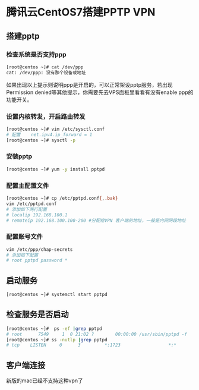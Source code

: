 # 腾讯云CentOS7搭建PPTP VPN

## 搭建pptp

### 检查系统是否支持ppp

```sh
[root@centos ~]# cat /dev/ppp
cat: /dev/ppp: 没有那个设备或地址
```

如果出现以上提示则说明ppp是开启的，可以正常架设pptp服务，若出现Permission denied等其他提示，你需要先去VPS面板里看看有没有enable ppp的功能开关。

### 设置内核转发，开启路由转发

```sh
[root@centos ~]# vim /etc/sysctl.conf
# 配置    net.ipv4.ip_forward = 1
[root@centos ~]# sysctl -p
```

### 安装pptp

```sh
[root@centos ~]# yum -y install pptpd
```

### 配置主配置文件

```sh
[root@centos ~]# cp /etc/pptpd.conf{,.bak}
vim /etc/pptpd.conf
# 添加如下两行配置
# localip 192.168.100.1
# remoteip 192.168.100.100-200 #分配给VPN 客户端的地址，一般是内网网段地址
```

### 配置账号文件

 ```sh
vim /etc/ppp/chap-secrets
# 添加如下配置
# root pptpd password *
 ```

## 启动服务

```sh
[root@centos ~]# systemctl start pptpd
```

## 检查服务是否启动

```sh
[root@centos ~]#  ps -ef |grep pptpd
# root      7549     1  0 21:02 ?        00:00:00 /usr/sbin/pptpd -f
[root@centos ~]# ss -nutlp |grep pptpd
# tcp    LISTEN     0      3         *:1723                  *:*                   users:(("pptpd",pid=7549,fd=6))
```

## 客户端连接

新版的mac已经不支持这种vpn了
